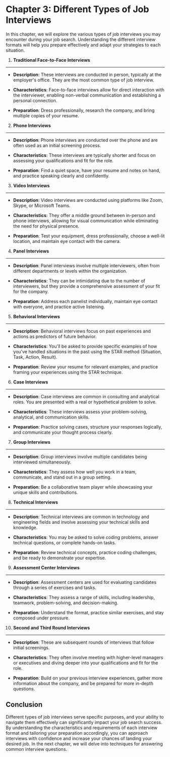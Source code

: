 Chapter 3: Different Types of Job Interviews
============================================

In this chapter, we will explore the various types of job interviews you may encounter during your job search. Understanding the different interview formats will help you prepare effectively and adapt your strategies to each situation.

1. **Traditional Face-to-Face Interviews**
------------------------------------------

* **Description**: These interviews are conducted in person, typically at the employer's office. They are the most common type of job interview.

* **Characteristics**: Face-to-face interviews allow for direct interaction with the interviewer, enabling non-verbal communication and establishing a personal connection.

* **Preparation**: Dress professionally, research the company, and bring multiple copies of your resume.

2. **Phone Interviews**
-----------------------

* **Description**: Phone interviews are conducted over the phone and are often used as an initial screening process.

* **Characteristics**: These interviews are typically shorter and focus on assessing your qualifications and fit for the role.

* **Preparation**: Find a quiet space, have your resume and notes on hand, and practice speaking clearly and confidently.

3. **Video Interviews**
-----------------------

* **Description**: Video interviews are conducted using platforms like Zoom, Skype, or Microsoft Teams.

* **Characteristics**: They offer a middle ground between in-person and phone interviews, allowing for visual communication while eliminating the need for physical presence.

* **Preparation**: Test your equipment, dress professionally, choose a well-lit location, and maintain eye contact with the camera.

4. **Panel Interviews**
-----------------------

* **Description**: Panel interviews involve multiple interviewers, often from different departments or levels within the organization.

* **Characteristics**: They can be intimidating due to the number of interviewers, but they provide a comprehensive assessment of your fit for the company.

* **Preparation**: Address each panelist individually, maintain eye contact with everyone, and practice active listening.

5. **Behavioral Interviews**
----------------------------

* **Description**: Behavioral interviews focus on past experiences and actions as predictors of future behavior.

* **Characteristics**: You'll be asked to provide specific examples of how you've handled situations in the past using the STAR method (Situation, Task, Action, Result).

* **Preparation**: Review your resume for relevant examples, and practice framing your experiences using the STAR technique.

6. **Case Interviews**
----------------------

* **Description**: Case interviews are common in consulting and analytical roles. You are presented with a real or hypothetical problem to solve.

* **Characteristics**: These interviews assess your problem-solving, analytical, and communication skills.

* **Preparation**: Practice solving cases, structure your responses logically, and communicate your thought process clearly.

7. **Group Interviews**
-----------------------

* **Description**: Group interviews involve multiple candidates being interviewed simultaneously.

* **Characteristics**: They assess how well you work in a team, communicate, and stand out in a group setting.

* **Preparation**: Be a collaborative team player while showcasing your unique skills and contributions.

8. **Technical Interviews**
---------------------------

* **Description**: Technical interviews are common in technology and engineering fields and involve assessing your technical skills and knowledge.

* **Characteristics**: You may be asked to solve coding problems, answer technical questions, or complete hands-on tasks.

* **Preparation**: Review technical concepts, practice coding challenges, and be ready to demonstrate your expertise.

9. **Assessment Center Interviews**
-----------------------------------

* **Description**: Assessment centers are used for evaluating candidates through a series of exercises and tasks.

* **Characteristics**: They assess a range of skills, including leadership, teamwork, problem-solving, and decision-making.

* **Preparation**: Understand the format, practice similar exercises, and stay composed under pressure.

10. **Second and Third Round Interviews**
-----------------------------------------

* **Description**: These are subsequent rounds of interviews that follow initial screenings.

* **Characteristics**: They often involve meeting with higher-level managers or executives and diving deeper into your qualifications and fit for the role.

* **Preparation**: Build on your previous interview experiences, gather more information about the company, and be prepared for more in-depth questions.

Conclusion
----------

Different types of job interviews serve specific purposes, and your ability to navigate them effectively can significantly impact your job search success. By understanding the characteristics and requirements of each interview format and tailoring your preparation accordingly, you can approach interviews with confidence and increase your chances of landing your desired job. In the next chapter, we will delve into techniques for answering common interview questions.
